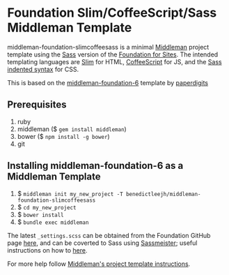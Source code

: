 # Foundation Slim/CoffeeScript/Sass Middleman Template

middleman-foundation-slimcoffeesass is a minimal [Middleman](http://middlemanapp.com/) project template using the
[Sass](http://sass-lang.com) version of the [Foundation for Sites](https://foundation.zurb.com/sites.html). The intended
templating languages are [Slim](http://slim-lang.com/) for HTML, [CoffeeScript](https://coffeescript.org/) for JS, and
the [Sass](https://sass-lang.com/) [indented syntax](https://sass-lang.com/documentation/file.INDENTED_SYNTAX.html) for
CSS.

This is based on the [middleman-foundation-6](https://github.com/paperdigits/middleman-foundation-6) template by [paperdigits](https://www.silentumbrella.com/)

## Prerequisites

1. ruby
1. middleman ($ `gem install middleman`)
1. bower ($ `npm install -g bower`)
1. git

## Installing middleman-foundation-6 as a Middleman Template

1. $ `middleman init my_new_project -T benedictleejh/middleman-foundation-slimcoffeesass`
1. $ `cd my_new_project`
1. $ `bower install`
1. $ `bundle exec middleman`

The latest `_settings.scss` can be obtained from the Foundation GitHub page
[here](https://raw.githubusercontent.com/zurb/foundation-sites/master/scss/settings/_settings.scss), and can be coverted
to Sass using [Sassmeister](https://www.sassmeister.com/); useful instructions on how to
[here](https://boylesoftware.com/blog/sass-to-scss-converter/).

For more help follow [Middleman's project template instructions](https://middlemanapp.com/advanced/project_templates/).
